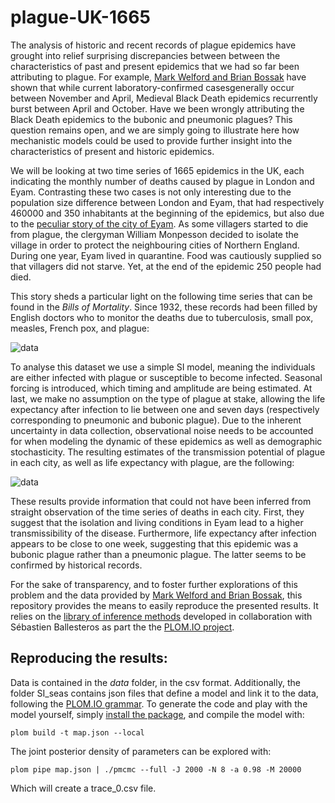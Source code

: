 plague-UK-1665
==============

The analysis of historic and recent records of plague epidemics have grought into relief 
surprising discrepancies between between the characteristics of past and present epidemics that we had
so far been attributing to plague. For example, [Mark Welford and Brian Bossak][1] have shown that while
current laboratory-confirmed casesgenerally occur between November and April, Medieval Black Death epidemics
recurrently burst between April and October. Have we been wrongly attributing the Black Death epidemics to the
bubonic and pneumonic plagues? This question remains open, and we are simply going to illustrate here how mechanistic
models could be used to provide further insight into the characteristics of present and historic epidemics. 


We will be looking at two time series of 1665 epidemics in the UK, each indicating the monthly number of deaths
caused by plague in London
and Eyam. Contrasting these two cases is not only interesting due to the population size difference between London 
and Eyam, that had respectively 460000 and 350 inhabitants at the beginning of the epidemics, but also due to the
[peculiar story of the city of Eyam][2]. As some villagers started to die from plague, the clergyman William Monpesson decided
to isolate the village in order to protect the neighbouring cities of Northern 
England. During one year, Eyam lived in quarantine. Food was cautiously supplied so that villagers did not starve.
Yet, at the end of the epidemic 250 people had died. 


This story sheds a particular light on the following time series that can be found
in the *Bills of Mortality*.  Since 1932, these records had been filled by English doctors who to monitor the deaths
due to tuberculosis, small pox, measles, French pox, and plague:

![data](https://raw.github.com/JDureau/plague-UK-1665/master/images/data.png?login=JDureau&token=c5b1e3d648591265b128978f10a0bcee)


To analyse this dataset we use a simple SI model, meaning the individuals are either infected with plague or 
susceptible to become infected.
Seasonal forcing is introduced, which timing and amplitude are being estimated. At last, we make no assumption
on the type of plague at stake, allowing the life expectancy after infection to lie between one and seven days
(respectively corresponding to pneumonic and bubonic plague).  Due to the inherent uncertainty
in data collection, observational noise needs to be accounted for when modeling the dynamic of these epidemics
as well as demographic stochasticity. The resulting estimates of the transmission potential of plague in each city, as
well as life expectancy with plague, are the following:

![data](https://raw.github.com/JDureau/plague-UK-1665/master/images/post.png?login=JDureau&token=cf7c103e477d22b80a8d07c7d0a3f41e)


These results provide information that could not have been inferred from straight observation of the time series of
deaths in each city.
First, they suggest that the isolation and living conditions in Eyam lead to a higher transmissibility of the
disease. Furthermore, life expectancy after infection appears to be close to one week, suggesting that this epidemic
was a bubonic plague rather than a pneumonic plague. The latter seems to be confirmed by historical records.


For the sake of transparency, and to foster further explorations of this problem and the data provided 
by  [Mark Welford and Brian Bossak][1], this repository provides the means to easily reproduce the presented results. 
It relies on the [library of inference methods][4] developed in collaboration with Sébastien Ballesteros as part
the the [PLOM.IO project][3].


Reproducing the results:
------------------------

Data is contained in the *data* folder, in the csv format. Additionally, the folder SI_seas contains json files that 
define a model and link it to the data, following the [PLOM.IO grammar][5]. To generate the code and play with the
model yourself, simply [install the package][6], and compile the model with:

    plom build -t map.json --local

The joint posterior density of parameters can be explored with:

    plom pipe map.json | ./pmcmc --full -J 2000 -N 8 -a 0.98 -M 20000
    
Which will create a trace_0.csv file.

[1]: http://www.plosone.org/article/info:doi/10.1371/journal.pone.0008401    "Validation of Inverse Seasonal Peak Mortality in Medieval Plagues, Including the Black Death, in Comparison to Modern Yersinia pestis-Variant Diseases"
[2]: http://en.wikipedia.org/wiki/William_Mompesson   "History of Eyam"
[3]: http://plom.io/ "PLOM.IO"
[4]: https://github.com/plom-io/plom-pipe "plom-pipe"
[5]: http://plom.io/cli/grammar "PLOM.IO grammar"
[6]: http://plom.io/cli "workflow"


